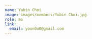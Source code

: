 ```yaml
---
name: Yubin Choi
image: images/members/Yubin Choi.jpg
role: ms
link:
  email: yoon0u0@gmail.com
---
```

